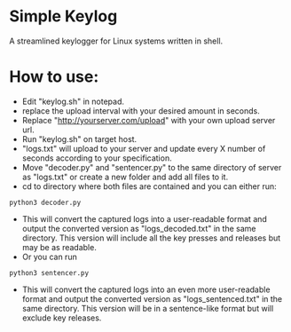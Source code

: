 # Simple Keylog
A streamlined keylogger for Linux systems written in shell.

# How to use: 

- Edit "keylog.sh" in notepad.
- replace the upload interval with your desired amount in seconds. 
- Replace "http://yourserver.com/upload" with your own upload server url.
- Run "keylog.sh" on target host.
- "logs.txt" will upload to your server and update every X number of seconds according to your specification.
- Move "decoder.py" and "sentencer.py" to the same directory of server as "logs.txt" or create a new folder and add all files to it.
- cd to directory where both files are contained and you can either run:
```
python3 decoder.py 
```
- This will convert the captured logs into a user-readable format and output the converted version as "logs_decoded.txt" in the same directory. This version will include all the key presses and releases but may be as readable.
- Or you can run
```
python3 sentencer.py
```
- This will convert the captured logs into an even more user-readable format and output the converted version as "logs_sentenced.txt" in the same directory. This version will be in a sentence-like format but will exclude key releases.
  
